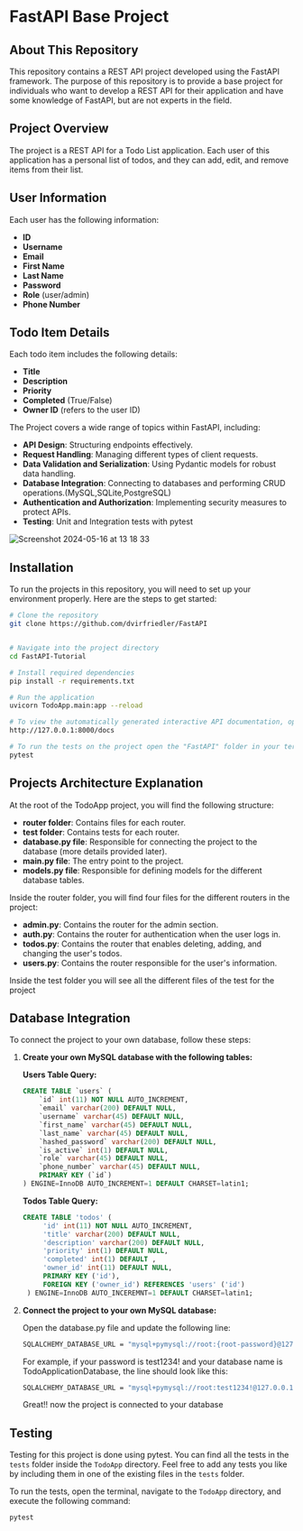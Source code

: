 # FastAPI Base Project

## About This Repository

This repository contains a REST API project developed using the FastAPI framework. The purpose of this repository is to provide a base project for individuals who want to develop a REST API for their application and have some knowledge of FastAPI, but are not experts in the field.

## Project Overview

The project is a REST API for a Todo List application. Each user of this application has a personal list of todos, and they can add, edit, and remove items from their list.

## User Information

Each user has the following information:
- **ID**
- **Username**
- **Email**
- **First Name**
- **Last Name**
- **Password**
- **Role** (user/admin)
- **Phone Number**

## Todo Item Details

Each todo item includes the following details:
- **Title**
- **Description**
- **Priority**
- **Completed** (True/False)
- **Owner ID** (refers to the user ID)


The Project covers a wide range of topics within FastAPI, including:

- **API Design**: Structuring endpoints effectively.
- **Request Handling**: Managing different types of client requests.
- **Data Validation and Serialization**: Using Pydantic models for robust data handling.
- **Database Integration**: Connecting to databases and performing CRUD operations.(MySQL,SQLite,PostgreSQL)
- **Authentication and Authorization**: Implementing security measures to protect APIs.
- **Testing**: Unit and Integration tests with pytest


![Screenshot 2024-05-16 at 13 18 33](https://github.com/dvirfriedler/FastAPI/assets/101118398/f1cd5a3b-3b8d-4f6b-bc95-07a3aad42b82)

## Installation

To run the projects in this repository, you will need to set up your environment properly. Here are the steps to get started:

```bash
# Clone the repository
git clone https://github.com/dvirfriedler/FastAPI


# Navigate into the project directory
cd FastAPI-Tutorial

# Install required dependencies
pip install -r requirements.txt

# Run the application
uvicorn TodoApp.main:app --reload

# To view the automatically generated interactive API documentation, open your browser and go to:
http://127.0.0.1:8000/docs

# To run the tests on the project open the "FastAPI" folder in your terminal run:
pytest
```

## Projects Architecture Explanation

At the root of the TodoApp project, you will find the following structure:

- **router folder**: Contains files for each router.
- **test folder**: Contains tests for each router.
- **database.py file**: Responsible for connecting the project to the database (more details provided later).
- **main.py file**: The entry point to the project.
- **models.py file**: Responsible for defining models for the different database tables.

Inside the router folder, you will find four files for the different routers in the project:
- **admin.py**: Contains the router for the admin section.
- **auth.py**: Contains the router for authentication when the user logs in.
- **todos.py**: Contains the router that enables deleting, adding, and changing the user's todos.
- **users.py**: Contains the router responsible for the user's information.


Inside the test folder you will see all the different files of the test for the project

## Database Integration

To connect the project to your own database, follow these steps:

1. **Create your own MySQL database with the following tables:**

   **Users Table Query:**

   ```sql
   CREATE TABLE `users` (
       `id` int(11) NOT NULL AUTO_INCREMENT,
       `email` varchar(200) DEFAULT NULL,
       `username` varchar(45) DEFAULT NULL,
       `first_name` varchar(45) DEFAULT NULL,
       `last_name` varchar(45) DEFAULT NULL,
       `hashed_password` varchar(200) DEFAULT NULL,
       `is_active` int(1) DEFAULT NULL,
       `role` varchar(45) DEFAULT NULL,
       `phone_number` varchar(45) DEFAULT NULL,
       PRIMARY KEY (`id`)
   ) ENGINE=InnoDB AUTO_INCREMENT=1 DEFAULT CHARSET=latin1;
   ```

   **Todos Table Query:**
   
   ```sql
   CREATE TABLE 'todos' (
        'id' int(11) NOT NULL AUTO_INCREMENT,
        'title' varchar(200) DEFAULT NULL,
        'description' varchar(200) DEFAULT NULL,
        'priority' int(1) DEFAULT NULL,
        'completed' int(1) DEFAULT ,
        'owner_id' int(11) DEFAULT NULL,
        PRIMARY KEY ('id'),
        FOREIGN KEY ('owner_id') REFERENCES 'users' ('id')
    ) ENGINE=InnoDB AUTO_INCEREMNT=1 DEFAULT CHARSET=latin1;

    ```
2. **Connect the project to your own MySQL database:**
   
    Open the database.py file and update the following line:
      ```bash
      SQLALCHEMY_DATABASE_URL = "mysql+pymysql://root:{root-password}@127.0.0.1:3306/{the name of your database}"
      ```
      For example, if your password is test1234! and your database name is TodoApplicationDatabase, the line should look like this:
      ```bash
      SQLALCHEMY_DATABASE_URL = "mysql+pymysql://root:test1234!@127.0.0.1:3306/TodoApplicationDatabase"
      ```

   Great!! now the project is connected to your database

## Testing

Testing for this project is done using pytest. You can find all the tests in the `tests` folder inside the `TodoApp` directory. Feel free to add any tests you like by including them in one of the existing files in the `tests` folder.

To run the tests, open the terminal, navigate to the `TodoApp` directory, and execute the following command:

```bash
pytest
```
